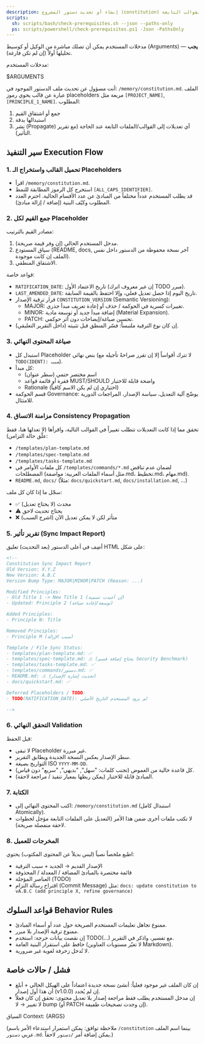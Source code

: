 ```yaml
---
description: إنشاء أو تحديث دستور المشروع (constitution) عبر جمع/اشتقاق مبادئ حوكمة قابلة للاختبار ومزامنة تأثيرها على القوالب التابعة.
scripts:
  sh: scripts/bash/check-prerequisites.sh --json --paths-only
  ps: scripts/powershell/check-prerequisites.ps1 -Json -PathsOnly
---
```


مدخلات المستخدم يمكن أن تصلك مباشرة من الوكيل أو كوسيط (Arguments) — **يجب** تحليلها أولاً (إن لم تكن فارغة).

مدخلات المستخدم:

$ARGUMENTS

أنت مسؤول عن تحديث ملف الدستور الموجود في: `/memory/constitution.md`. الملف عبارة عن قالب يحوي رموز placeholders مربعة مثل `[PROJECT_NAME]`, `[PRINCIPLE_1_NAME]`. المطلوب:  
1) جمع أو اشتقاق القيم  
2) استبدالها بدقة  
3) نشر (Propagate) أي تعديلات إلى القوالب/الملفات التابعة عند الحاجة (مع تقرير التأثير).

## سير التنفيذ Execution Flow

### 1. تحميل القالب واستخراج الـ Placeholders
- اقرأ `/memory/constitution.md`.
- استخرج كل الرموز المطابقة للنمط `[ALL_CAPS_IDENTIFIER]`.
- قد يطلب المستخدم عدداً مختلفاً من المبادئ عن عدد الأقسام الحالية. احترم العدد المطلوب وكيّف البنية (إضافة / إزالة مبادئ).

### 2. جمع القيم لكل Placeholder
مصادر القيم بالترتيب:
1. مدخل المستخدم الحالي (إن وفر قيمة صريحة).
2. سياق المستودع (README, docs, آخر نسخة محفوظة من الدستور داخل نفس الملف إن كانت موجودة).
3. الاشتقاق المنطقي.

قواعد خاصة:
- `RATIFICATION_DATE`: تاريخ الاعتماد الأول (إن غير معروف اترك TODO مبرر).
- `LAST_AMENDED_DATE`: تاريخ اليوم إذا حصل تعديل فعلي، وإلا احتفظ بالقيمة السابقة.
- قرار ترقية الإصدار `CONSTITUTION_VERSION` (Semantic Versioning):
  * MAJOR: تغييرات كسرية في الحوكمة / حذف أو إعادة تعريف مبدأ جذري.
  * MINOR: إضافة مبدأ جديد أو توسعة مادية (Material Expansion).
  * PATCH: تحسين صياغة/إيضاحات دون أثر حوكمي.
- إن كان نوع الترقية ملتبساً: فسّر المنطق قبل تثبيته (داخل التقرير التعليقي).

### 3. صياغة المحتوى النهائي
- استبدل كل Placeholder بنص نهائي (لا تترك أقواساً إلا إن تقرر صراحةً تأجيله مع `TODO(IDENT): سبب`).
- كل مبدأ:  
  - اسم مختصر حتمي (سطر عنوان)  
  - فقرة أو قائمة قواعد MUST/SHOULD واضحة قابلة للاختبار  
  - Rationale (اختياري إن لم يكن الاسم كافياً)
- قسم الحوكمة Governance: يوضّح آلية التعديل، سياسة الإصدار، المراجعات الدورية للامتثال.

### 4. مزامنة الاتساق Consistency Propagation
تحقق مما إذا كانت التعديلات تتطلب تغييراً في القوالب التالية، واقرأها (لا تعدلها هنا، فقط علّق حالة التزامن):
- `/templates/plan-template.md`
- `/templates/spec-template.md`
- `/templates/tasks-template.md`
- كل ملفات الأوامر في `/templates/commands/*.md` لضمان عدم تناقض المصطلحات (مثل أسماء الملفات العربية: مواصفة.md، تخطيط.md، مهام.md).
- `README.md`, `docs/` (مثلاً: `docs/quickstart.md`, `docs/installation.md`, …)

سجّل ما إذا كان كل ملف:
- ✅ محدث (لا يحتاج تعديل)
- ⚠ يحتاج تحديث لاحق
- ❌ متأثر لكن لا يمكن تعديل الآن (اشرح السبب)

### 5. تقرير تأثير (Sync Impact Report)
أضِف في أعلى الدستور (بعد التحديث) تعليق HTML على شكل:

```html
<!--
Constitution Sync Impact Report
Old Version: X.Y.Z
New Version: A.B.C
Version Bump Type: MAJOR|MINOR|PATCH (Reason: ...)

Modified Principles:
- Old Title 1 -> New Title 1 (إن أعيدت تسمية)
- Updated: Principle 2 (توسعة/إعادة صياغة)

Added Principles:
- Principle N: Title

Removed Principles:
- Principle M (سبب الإزالة)

Template / File Sync Status:
- templates/plan-template.md: ✅
- templates/spec-template.md: ⚠ (يحتاج إضافة قسم Security Benchmark)
- templates/tasks-template.md: ✅
- templates/commands/دستور.md: ✅
- README.md: ⚠ (تحديث إشارة الإصدار)
- docs/quickstart.md: ✅

Deferred Placeholders / TODO:
- TODO(RATIFICATION_DATE): لم يزود المستخدم التاريخ الأصلي

-->
```

### 6. التحقق النهائي Validation
قبل الحفظ:
- لا تبقى Placeholder غير مبررة.
- سطر الإصدار يعكس النسخة الجديدة ويطابق التقرير.
- التواريخ بصيغة ISO `YYYY-MM-DD`.
- كل قاعدة خالية من الغموض (تجنب كلمات: "سهل", "بديهي", "سريع" دون قياس).
- المبادئ قابلة للاختبار (يمكن ربطها بمعيار تنفيذ / مراجعة لاحقة).

### 7. الكتابة
- اكتب المحتوى النهائي إلى: `/memory/constitution.md` (استبدال كامل Atomically).
- لا تكتب ملفات أخرى ضمن هذا الأمر (التعديل على الملفات التابعة مؤجل لخطوات لاحقة منفصلة صريحة).

### 8. المخرجات للعميل
اطبع ملخصاً نصياً (ليس بديلاً عن المحتوى المكتوب) يحتوي:
- الإصدار القديم → الجديد + سبب الترقية
- قائمة مختصرة بالمبادئ المضافة / المعدلة / المحذوفة
- العناصر المؤجلة (TODO)
- اقتراح رسالة التزام (Commit Message) مثل:
  `docs: update constitution to vA.B.C (add principle X, refine governance)`  

## قواعد السلوك Behavior Rules
- ممنوع تجاهل تعليمات المستخدم الصريحة حول عدد أو أسماء المبادئ.
- ممنوع ترقية الإصدار بلا مبرر.
- إن نقصت بيانات حرجة: استخدم TODO(...) مع تفسير، واذكر في التقرير.
- حافظ على استقرار البنية العامة (لا تغيّر مستويات العناوين Markdown).
- لا تُدخل زخرفة لغوية غير ضرورية.

## فشل / حالات خاصة
- إن كان الملف غير موجود فعلياً: أنشئ نسخة جديدة اعتماداً على الهيكل الحالي + أبلغ أن هذا أول إصدار (v1.0.0) إن لم يُحدد.
- إن مدخل المستخدم يطلب فقط مراجعة إصدار بلا تعديل محتوى: تحقق إن كان فعلاً لا تغيير → لا bump (أو PATCH إن وجدت تصحيحات طفيفة).

السياق Context: {ARGS}

(ملاحظة توافق: يمكن استمرار استدعاء الأمر باسم `/constitution` بينما اسم الملف عربي `دستور.md`. يمكن إضافة أمر `/دستور` لاحقاً.)
